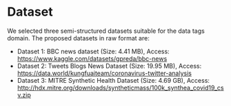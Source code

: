 # Dataset
We selected three semi-structured datasets suitable for the data tags domain. The proposed datasets in raw format are:

- Dataset 1: BBC news dataset (Size: 4.41 MB), Access: https://www.kaggle.com/datasets/gpreda/bbc-news
- Dataset 2: Tweets Blogs News Dataset (Size: 19.95 MB), Access: https://data.world/kungfuaiteam/coronavirus-twitter-analysis
- Dataset 3: MITRE Synthetic Health Dataset (Size: 4.69 GB), Access: http://hdx.mitre.org/downloads/syntheticmass/100k_synthea_covid19_csv.zip
